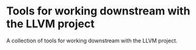 # Tools for working downstream with the LLVM project

A collection of tools for working downstream with the LLVM project.
